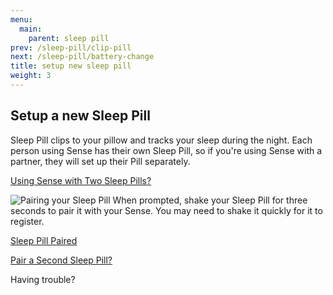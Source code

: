 ```yaml
---
menu:
  main:
    parent: sleep pill
prev: /sleep-pill/clip-pill
next: /sleep-pill/battery-change
title: setup new sleep pill
weight: 3
---
```


## Setup a new Sleep Pill

Sleep Pill clips to your pillow and tracks your sleep during the night. Each person using Sense has their own Sleep Pill, so if you're using Sense with a partner, they will set up their Pill separately. 

[Using Sense with Two Sleep Pills?](http://staging-user.hello.is/sleep-pill/pair-a-second-sleep-pill/)

![Pairing your Sleep Pill](/img/pairing-pill-spinner.png)
When prompted, shake your Sleep Pill for three seconds to pair it with your Sense. You may need to shake it quickly for it to register.

[Sleep Pill Paired](/img/pill-paired.png)

[Pair a Second Sleep Pill?](http://staging-user.hello.is/sleep-pill/pair-a-second-sleep-pill/)


Having trouble?

